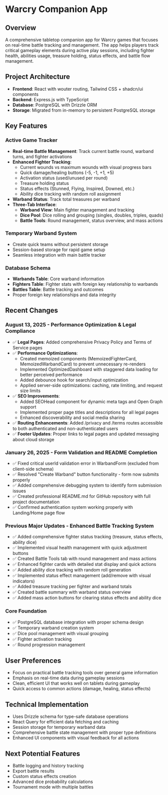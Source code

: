 # Warcry Companion App

## Overview
A comprehensive tabletop companion app for Warcry games that focuses on real-time battle tracking and management. The app helps players track critical gameplay elements during active play sessions, including fighter health, abilities usage, treasure holding, status effects, and battle flow management.

## Project Architecture
- **Frontend**: React with wouter routing, Tailwind CSS + shadcn/ui components
- **Backend**: Express.js with TypeScript
- **Database**: PostgreSQL with Drizzle ORM
- **Storage**: Migrated from in-memory to persistent PostgreSQL storage

## Key Features

### Active Game Tracker
- **Real-time Battle Management**: Track current battle round, warband turns, and fighter activations
- **Enhanced Fighter Tracking**: 
  - Current wounds vs maximum wounds with visual progress bars
  - Quick damage/healing buttons (-5, -1, +1, +5)
  - Activation status (used/unused per round)
  - Treasure holding status
  - Status effects (Stunned, Flying, Inspired, Downed, etc.)
  - Ability dice tracking with random roll assignment
- **Warband Status**: Track total treasures per warband
- **Three-Tab Interface**:
  - **Warband View**: Main fighter management and tracking
  - **Dice Pool**: Dice rolling and grouping (singles, doubles, triples, quads)
  - **Battle Tools**: Round management, status overview, and mass actions

### Temporary Warband System
- Create quick teams without persistent storage
- Session-based storage for rapid game setup
- Seamless integration with main battle tracker

### Database Schema
- **Warbands Table**: Core warband information
- **Fighters Table**: Fighter stats with foreign key relationship to warbands
- **Battles Table**: Battle tracking and outcomes
- Proper foreign key relationships and data integrity

## Recent Changes

### August 13, 2025 - Performance Optimization & Legal Compliance
- ✅ **Legal Pages**: Added comprehensive Privacy Policy and Terms of Service pages
- ✅ **Performance Optimizations**:
  - Created memoized components (MemoizedFighterCard, MemoizedWarbandCard) to prevent unnecessary re-renders
  - Implemented OptimizedDashboard with staggered data loading for better perceived performance
  - Added debounce hook for search/input optimization
  - Applied server-side optimizations: caching, rate limiting, and request size limits
- ✅ **SEO Improvements**:
  - Added SEOHead component for dynamic meta tags and Open Graph support
  - Implemented proper page titles and descriptions for all legal pages
  - Enhanced discoverability and social media sharing
- ✅ **Routing Enhancements**: Added /privacy and /terms routes accessible to both authenticated and non-authenticated users
- ✅ **Footer Updates**: Proper links to legal pages and updated messaging about cloud storage

### January 26, 2025 - Form Validation and README Completion
- ✅ Fixed critical userId validation error in WarbandForm (excluded from client-side schema)
- ✅ Resolved "Create Warband" button functionality - form now submits properly
- ✅ Added comprehensive debugging system to identify form submission issues
- ✅ Created professional README.md for GitHub repository with full project documentation
- ✅ Confirmed authentication system working properly with Landing/Home page flow

### Previous Major Updates - Enhanced Battle Tracking System
- ✅ Added comprehensive fighter status tracking (treasure, status effects, ability dice)
- ✅ Implemented visual health management with quick adjustment buttons
- ✅ Created Battle Tools tab with round management and mass actions
- ✅ Enhanced fighter cards with detailed stat display and quick actions
- ✅ Added ability dice tracking with random roll generation
- ✅ Implemented status effect management (add/remove with visual indicators)
- ✅ Added treasure tracking per fighter and warband totals
- ✅ Created battle summary with warband status overview
- ✅ Added mass action buttons for clearing status effects and ability dice

### Core Foundation
- ✅ PostgreSQL database integration with proper schema design
- ✅ Temporary warband creation system
- ✅ Dice pool management with visual grouping
- ✅ Fighter activation tracking
- ✅ Round progression management

## User Preferences
- Focus on practical battle tracking tools over general game information
- Emphasis on real-time data during gameplay sessions
- Clean, efficient UI that works well on tablets during gameplay
- Quick access to common actions (damage, healing, status effects)

## Technical Implementation
- Uses Drizzle schema for type-safe database operations
- React Query for efficient data fetching and caching
- Session storage for temporary warband data
- Comprehensive battle state management with proper type definitions
- Enhanced UI components with visual feedback for all actions

## Next Potential Features
- Battle logging and history tracking
- Export battle results
- Custom status effects creation
- Advanced dice probability calculations
- Tournament mode with multiple battles